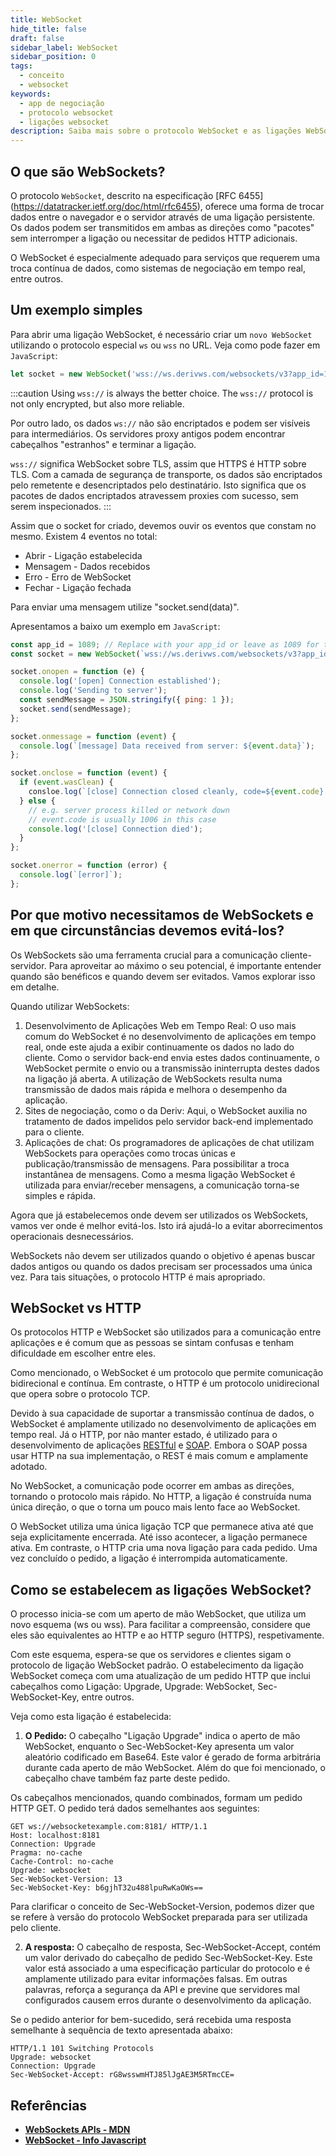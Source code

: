 ```yaml
---
title: WebSocket
hide_title: false
draft: false
sidebar_label: WebSocket
sidebar_position: 0
tags:
  - conceito
  - websocket
keywords:
  - app de negociação
  - protocolo websocket
  - ligações websocket
description: Saiba mais sobre o protocolo WebSocket e as ligações WebSocket, e como integrá-los para permitir trocas de dados na sua aplicação de negociação.
---
```


## O que são WebSockets?

O protocolo `WebSocket`, descrito na especificação [RFC 6455] (https://datatracker.ietf.org/doc/html/rfc6455), oferece uma forma de trocar dados entre o navegador e o servidor através de uma ligação persistente. Os dados podem ser transmitidos em ambas as direções como "pacotes" sem interromper a ligação ou necessitar de pedidos HTTP adicionais.

O WebSocket é especialmente adequado para serviços que requerem uma troca contínua de dados, como sistemas de negociação em tempo real, entre outros.

## Um exemplo simples

Para abrir uma ligação WebSocket, é necessário criar um `novo WebSocket` utilizando o protocolo especial `ws` ou `wss` no URL. Veja como pode fazer em `JavaScript`:

```js
let socket = new WebSocket('wss://ws.derivws.com/websockets/v3?app_id=1089');
```

:::caution
Using `wss://` is always the better choice. The `wss://` protocol is not only encrypted, but also more reliable.

Por outro lado, os dados `ws://` não são encriptados e podem ser visíveis para intermediários. Os servidores proxy antigos podem encontrar cabeçalhos "estranhos" e terminar a ligação.

`wss://` significa WebSocket sobre TLS, assim que HTTPS é HTTP sobre TLS. Com a camada de segurança de transporte, os dados são encriptados pelo remetente e desencriptados pelo destinatário. Isto significa que os pacotes de dados encriptados atravessem proxies com sucesso, sem serem inspecionados.
:::

Assim que o socket for criado, devemos ouvir os eventos que constam no mesmo. Existem 4 eventos no total:

- Abrir - Ligação estabelecida
- Mensagem - Dados recebidos
- Erro - Erro de WebSocket
- Fechar - Ligação fechada

Para enviar uma mensagem utilize "socket.send(data)".

Apresentamos a baixo um exemplo em `JavaScript`:

```js showLineNumbers
const app_id = 1089; // Replace with your app_id or leave as 1089 for testing.
const socket = new WebSocket(`wss://ws.derivws.com/websockets/v3?app_id=${app_id}`);

socket.onopen = function (e) {
  console.log('[open] Connection established');
  console.log('Sending to server');
  const sendMessage = JSON.stringify({ ping: 1 });
  socket.send(sendMessage);
};

socket.onmessage = function (event) {
  console.log(`[message] Data received from server: ${event.data}`);
};

socket.onclose = function (event) {
  if (event.wasClean) {
    consloe.log(`[close] Connection closed cleanly, code=${event.code} reason=${event.reason}`);
  } else {
    // e.g. server process killed or network down
    // event.code is usually 1006 in this case
    console.log('[close] Connection died');
  }
};

socket.onerror = function (error) {
  console.log(`[error]`);
};
```

## Por que motivo necessitamos de WebSockets e em que circunstâncias devemos evitá-los?

Os WebSockets são uma ferramenta crucial para a comunicação cliente-servidor.  Para aproveitar ao máximo o seu potencial, é importante entender quando são benéficos e quando devem ser evitados.  Vamos explorar isso em detalhe.

Quando utilizar WebSockets:

1. Desenvolvimento de Aplicações Web em Tempo Real:
   O uso mais comum do WebSocket é no desenvolvimento de aplicações em tempo real, onde este ajuda a exibir continuamente os dados no lado do cliente. Como o servidor back-end envia estes dados continuamente, o WebSocket permite o envio ou a transmissão ininterrupta destes dados na ligação já aberta. A utilização de WebSockets resulta numa transmissão de dados mais rápida e melhora o desempenho da aplicação.
2. Sites de negociação, como o da Deriv:
   Aqui, o WebSocket auxilia no tratamento de dados impelidos pelo servidor back-end implementado para o cliente.
3. Aplicações de chat:
   Os programadores de aplicações de chat utilizam WebSockets para operações como trocas únicas e publicação/transmissão de mensagens. Para possibilitar a troca instantânea de mensagens. Como a mesma ligação WebSocket é utilizada para enviar/receber mensagens, a comunicação torna-se simples e rápida.

Agora que já estabelecemos onde devem ser utilizados os WebSockets, vamos ver onde é melhor evitá-los. Isto irá ajudá-lo a evitar aborrecimentos operacionais desnecessários.

WebSockets não devem ser utilizados quando o objetivo é apenas buscar dados antigos ou quando os dados precisam ser processados uma única vez.  Para tais situações, o protocolo HTTP é mais apropriado.

## WebSocket vs HTTP

Os protocolos HTTP e WebSocket são utilizados para a comunicação entre aplicações e é comum que as pessoas se sintam confusas e tenham dificuldade em escolher entre eles.

Como mencionado, o WebSocket é um protocolo que permite comunicação bidirecional e contínua.  Em contraste, o HTTP é um protocolo unidirecional que opera sobre o protocolo TCP.

Devido à sua capacidade de suportar a transmissão contínua de dados, o WebSocket é amplamente utilizado no desenvolvimento de aplicações em tempo real. Já o HTTP, por não manter estado, é utilizado para o desenvolvimento de aplicações [RESTful](https://de.wikipedia.org/wiki/Representational_State_Transfer) e [SOAP](https://de.wikipedia.org/wiki/SOAP). Embora o SOAP possa usar HTTP na sua implementação, o REST é mais comum e amplamente adotado.

No WebSocket, a comunicação pode ocorrer em ambas as direções, tornando o protocolo mais rápido.  No HTTP, a ligação é construída numa única direção, o que o torna um pouco mais lento face ao WebSocket.

O WebSocket utiliza uma única ligação TCP que permanece ativa até que seja explicitamente encerrada.  Até isso acontecer, a ligação permanece ativa.  Em contraste, o HTTP cria uma nova ligação para cada pedido. Uma vez concluído o pedido, a ligação é interrompida automaticamente.

## Como se estabelecem as ligações WebSocket?

O processo inicia-se com um aperto de mão WebSocket, que utiliza um novo esquema (ws ou wss). Para facilitar a compreensão, considere que eles são equivalentes ao HTTP e ao HTTP seguro (HTTPS), respetivamente.

Com este esquema, espera-se que os servidores e clientes sigam o protocolo de ligação WebSocket padrão. O estabelecimento da ligação WebSocket começa com uma atualização de um pedido HTTP que inclui cabeçalhos como Ligação: Upgrade, Upgrade: WebSocket, Sec-WebSocket-Key, entre outros.

Veja como esta ligação é estabelecida:

1. **O Pedido:** O cabeçalho "Ligação Upgrade" indica o aperto de mão WebSocket, enquanto o Sec-WebSocket-Key apresenta um valor aleatório codificado em Base64. Este valor é gerado de forma arbitrária durante cada aperto de mão WebSocket. Além do que foi mencionado, o cabeçalho chave também faz parte deste pedido.

Os cabeçalhos mencionados, quando combinados, formam um pedido HTTP GET. O pedido terá dados semelhantes aos seguintes:

```
GET ws://websocketexample.com:8181/ HTTP/1.1
Host: localhost:8181
Connection: Upgrade
Pragma: no-cache
Cache-Control: no-cache
Upgrade: websocket
Sec-WebSocket-Version: 13
Sec-WebSocket-Key: b6gjhT32u488lpuRwKaOWs==
```

Para clarificar o conceito de Sec-WebSocket-Version, podemos dizer que se refere à versão do protocolo WebSocket preparada para ser utilizada pelo cliente.

2. **A resposta:** O cabeçalho de resposta, Sec-WebSocket-Accept, contém um valor derivado do cabeçalho de pedido Sec-WebSocket-Key. Este valor está associado a uma especificação particular do protocolo e é amplamente utilizado para evitar informações falsas. Em outras palavras, reforça a segurança da API e previne que servidores mal configurados causem erros durante o desenvolvimento da aplicação.

Se o pedido anterior for bem-sucedido, será recebida uma resposta semelhante à sequência de texto apresentada abaixo:

```
HTTP/1.1 101 Switching Protocols
Upgrade: websocket
Connection: Upgrade
Sec-WebSocket-Accept: rG8wsswmHTJ85lJgAE3M5RTmcCE=
```

## Referências

- **[WebSockets APIs - MDN](https://developer.mozilla.org/en-US/docs/Web/API/WebSocket)**
- **[WebSocket - Info Javascript](https://javascript.info/websocket)**
